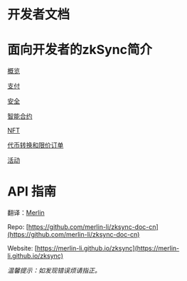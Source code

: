 # 开发者文档

# **面向开发者的zkSync简介**

[概览](dev/overview.md)

[支付](payments.md)

[安全](security.md)

[智能合约](smart_contracts.md)

[NFT](NFTs.md)

[代币转换和限价订单](swaps.md)

[活动](events.md)

# API 指南

翻译：[Merlin](https://github.com/merlin-li)

Repo: [https://github.com/merlin-li/zksync-doc-cn](https://github.com/merlin-li/zksync-doc-cn)

Website: [https://merlin-li.github.io/zksync](https://merlin-li.github.io/zksync)

*温馨提示：如发现错误烦请指正。*
